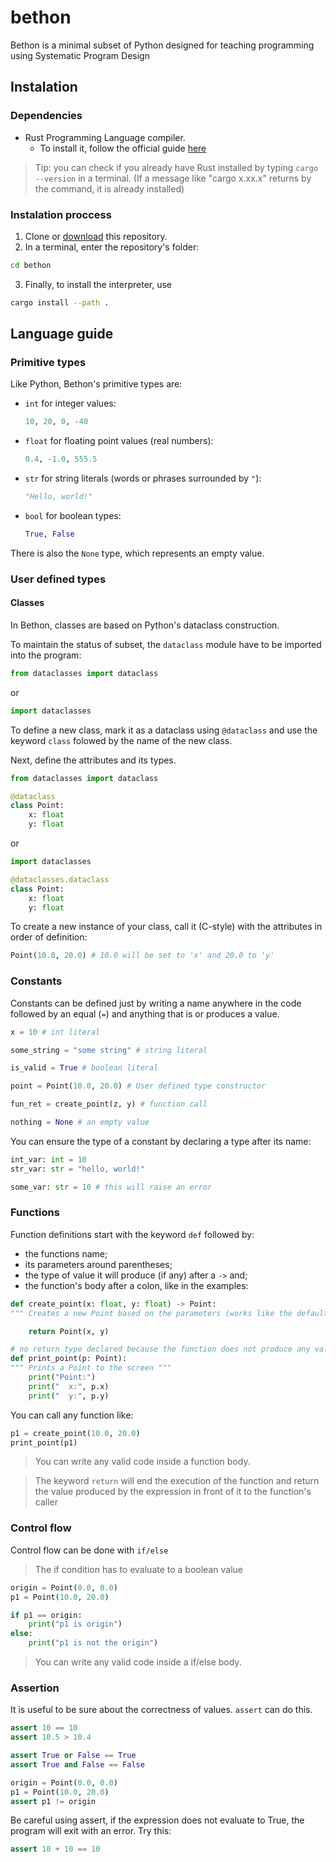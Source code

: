 # bethon

Bethon is a minimal subset of Python designed for teaching programming using Systematic Program Design

## Instalation

### Dependencies

- Rust Programming Language compiler.
  - To install it, follow the official guide [here](https://www.rust-lang.org/tools/install)

> Tip: you can check if you already have Rust installed by typing `cargo --version` in a terminal.
> (If a message like "cargo x.xx.x" returns by the command, it is already installed)

### Instalation proccess

1. Clone or [download](https://github.com/Viniciusvcr/bethon/archive/master.zip) this repository.
2. In a terminal, enter the repository's folder:

```bash
cd bethon
```

3. Finally, to install the interpreter, use

```bash
cargo install --path .
```

## Language guide

### Primitive types

Like Python, Bethon's primitive types are:

- `int` for integer values:

  ```python
  10, 20, 0, -40
  ```

- `float` for floating point values (real numbers):
  ```python
  0.4, -1.0, 555.5
  ```
- `str` for string literals (words or phrases surrounded by `"`):

  ```python
  "Hello, world!"
  ```

- `bool` for boolean types:

  ```python
  True, False
  ```

There is also the `None` type, which represents an empty value.

### User defined types

#### Classes

In Bethon, classes are based on Python's dataclass construction.

To maintain the status of subset, the `dataclass` module have to be imported into the program:

```python
from dataclasses import dataclass
```

or

```python
import dataclasses
```

To define a new class, mark it as a dataclass using `@dataclass` and use the keyword `class` folowed by the name of the new class.

Next, define the attributes and its types.

```python
from dataclasses import dataclass

@dataclass
class Point:
    x: float
    y: float
```

or

```python
import dataclasses

@dataclasses.dataclass
class Point:
    x: float
    y: float
```

To create a new instance of your class, call it (C-style) with the attributes in order of definition:

```python
Point(10.0, 20.0) # 10.0 will be set to 'x' and 20.0 to 'y'
```

### Constants

Constants can be defined just by writing a name anywhere in the code followed by an equal (`=`) and anything that is or produces a value.

```python
x = 10 # int literal

some_string = "some string" # string literal

is_valid = True # boolean literal

point = Point(10.0, 20.0) # User defined type constructor

fun_ret = create_point(z, y) # function call

nothing = None # an empty value
```

You can ensure the type of a constant by declaring a type after its name:

```python
int_var: int = 10
str_var: str = "hello, world!"

some_var: str = 10 # this will raise an error
```

### Functions

Function definitions start with the keyword `def` followed by:

- the functions name;
- its parameters around parentheses;
- the type of value it will produce (if any) after a `->` and;
- the function's body after a colon, like in the examples:

```python
def create_point(x: float, y: float) -> Point:
""" Creates a new Point based on the parameters (works like the default Point constructor) """

    return Point(x, y)

# no return type declared because the function does not produce any value
def print_point(p: Point):
""" Prints a Point to the screen """
    print("Point:")
    print("  x:", p.x)
    print("  y:", p.y)
```

You can call any function like:

```python
p1 = create_point(10.0, 20.0)
print_point(p1)
```

> You can write any valid code inside a function body.

> The keyword `return` will end the execution of the function and return the value produced by the expression in front of it to the function's caller

### Control flow

Control flow can be done with `if/else`

> The if condition has to evaluate to a boolean value

```python
origin = Point(0.0, 0.0)
p1 = Point(10.0, 20.0)

if p1 == origin:
    print("p1 is origin")
else:
    print("p1 is not the origin")
```

> You can write any valid code inside a if/else body.

### Assertion

It is useful to be sure about the correctness of values. `assert` can do this.

```python
assert 10 == 10
assert 10.5 > 10.4

assert True or False == True
assert True and False == False

origin = Point(0.0, 0.0)
p1 = Point(10.0, 20.0)
assert p1 != origin
```

Be careful using assert, if the expression does not evaluate to True, the program will exit with an error. Try this:

```python
assert 10 + 10 == 10
```
